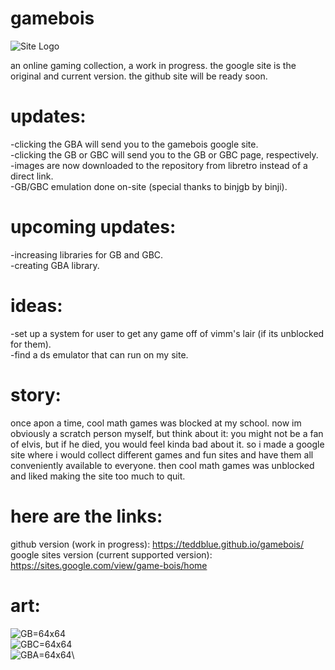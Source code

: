 # gamebois
![Site Logo](https://github.com/teddblue/gamebois/blob/main/imageAssets/gameboislogo512.gif)

an online gaming collection, a work in progress. the google site is the original and current version. the github site will be ready soon.

# updates:
-clicking the GBA will send you to the gamebois google site.\
-clicking the GB or GBC will send you to the GB or GBC page, respectively.\
-images are now downloaded to the repository from libretro instead of a direct link.\
-GB/GBC emulation done on-site (special thanks to binjgb by binji).

# upcoming updates:
-increasing libraries for GB and GBC.\
-creating GBA library.

# ideas:
-set up a system for user to get any game off of vimm's lair (if its unblocked for them).\
-find a ds emulator that can run on my site.

# story:
once apon a time, cool math games was blocked at my school. now im obviously a scratch person myself, but think about it: you might not be a fan of elvis, but if he died, you would feel kinda bad about it. so i made a google site where i would collect different games and fun sites and have them all conveniently available to everyone. then cool math games was unblocked and liked making the site too much to quit.

# here are the links:
github version (work in progress): https://teddblue.github.io/gamebois/ \
google sites version (current supported version): https://sites.google.com/view/game-bois/home

# art:
![GB](https://github.com/teddblue/gamebois/blob/main/imageAssets/consoles/GB-32x32.png)=64x64\
![GBC](https://github.com/teddblue/gamebois/blob/main/imageAssets/consoles/GBC-32x32.png)=64x64\
![GBA](https://github.com/teddblue/gamebois/blob/main/imageAssets/consoles/GBA-32x32.png)=64x64\
